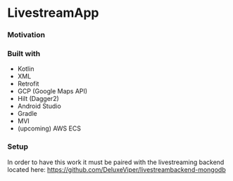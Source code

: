 # LivestreamApp

### Motivation

### Built with
* Kotlin
* XML
* Retrofit
* GCP (Google Maps API)
* Hilt (Dagger2)
* Android Studio
* Gradle
* MVI
* (upcoming) AWS ECS

### Setup

In order to have this work it must be paired with the livestreaming backend located here: https://github.com/DeluxeViper/livestreambackend-mongodb
